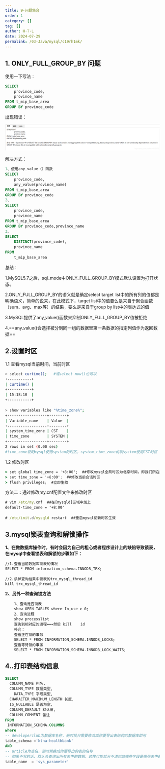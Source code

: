```yaml
---
title: 9-问题集合
order: 1
category: []
tag: []
author: H·T·L
date: 2024-07-29
permalink: /03-Java/mysql/c19rh1mk/
---
```

## 1.  ONLY_FULL_GROUP_BY 问题

使用一下写法：

```sql
SELECT 
    province_code,
    province_name
FROM t_mip_base_area
GROUP BY province_code
```

出现错误：

![img](img/20190626112023130.png)

解决方式：

```sql
1、使用any_value（）函数
SELECT 
	province_code,
	any_value(province_name)
FROM t_mip_base_area
GROUP BY province_code
2、
SELECT 
    province_code,
    province_name
FROM t_mip_base_area
GROUP BY province_code,province_name
3、
SELECT
	DISTINCT(province_code),
	province_name
FROM
	t_mip_base_area
```

总结：

1.MySQL5.7之后，sql_mode中ONLY_FULL_GROUP_BY模式默认设置为打开状态。

2.ONLY_FULL_GROUP_BY的语义就是确定select target list中的所有列的值都是明确语义，简单的说来，在此模式下，target list中的值要么是来自于聚合函数（sum、avg、max等）的结果，要么是来自于group by list中的表达式的值

3.MySQL提供了any_value()函数来抑制ONLY_FULL_GROUP_BY值被拒绝

4.==any_value()会选择被分到同一组的数据里第一条数据的指定列值作为返回数据==



## 2.设置时区

1.1 查看mysql当前时间，当前时区

```bash
> select curtime();   #或select now()也可以
+-----------+
| curtime() |
+-----------+
| 15:18:10  |
+-----------+

> show variables like "%time_zone%";
+------------------+--------+
| Variable_name    | Value  |
+------------------+--------+
| system_time_zone | CST    |
| time_zone        | SYSTEM |
+------------------+--------+
2 rows in set (0.00 sec)
#time_zone说明mysql使用system的时区，system_time_zone说明system使用CST时区
```



1.2 修改时区

```cmd
> set global time_zone = '+8:00';  ##修改mysql全局时区为北京时间，即我们所在的东8区
> set time_zone = '+8:00';  ##修改当前会话时区
> flush privileges;  #立即生效
```


方法二：通过修改my.cnf配置文件来修改时区

```cmd
# vim /etc/my.cnf  ##在[mysqld]区域中加上
default-time_zone = '+8:00'

# /etc/init.d/mysqld restart  ##重启mysql使新时区生效
```

## 3.mysql锁表查询和解锁操作

**1、在做数据库操作时，有时会因为自己的粗心或者程序设计上的缺陷导致锁表，在mysql中查看锁表和解锁的步骤如下：**

```mysql
//1.查看当前数据库锁表的情况
SELECT * FROM information_schema.INNODB_TRX;

//2.杀掉查询结果中锁表的trx_mysql_thread_id
kill trx_mysql_thread_id
```

**2、另外一种查询锁方法**

```mysql
    1、查询是否锁表
    show OPEN TABLES where In_use > 0; 
    2、查询进程
    show processlist
    查询到相对应的进程===然后 kill    id
    补充：
    查看正在锁的事务
    SELECT * FROM INFORMATION_SCHEMA.INNODB_LOCKS; 
    查看等待锁的事务
    SELECT * FROM INFORMATION_SCHEMA.INNODB_LOCK_WAITS;
```

## 4..打印表结构信息

```sql
SELECT
  COLUMN_NAME 列名,
  COLUMN_TYPE 数据类型,
    DATA_TYPE 字段类型,
  CHARACTER_MAXIMUM_LENGTH 长度,
  IS_NULLABLE 是否为空,
  COLUMN_DEFAULT 默认值,
  COLUMN_COMMENT 备注 
FROM
 INFORMATION_SCHEMA.COLUMNS
where
-- developerclub为数据库名称，到时候只需要修改成你要导出表结构的数据库即可
table_schema ='ktna-healthbank'
AND
-- article为表名，到时候换成你要导出的表的名称
-- 如果不写的话，默认会查询出所有表中的数据，这样可能就分不清到底哪些字段是哪张表中的了，所以还是建议写上要导出的名名称
table_name  = 'sys_parameter'
```